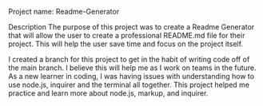 Project name: Readme-Generator

Description
The purpose of this project was to create a Readme Generator that will allow the user to create a professional README.md file for their project. This will help the user save time and focus on the project itself.

I created a branch for this project to get in the habit of writing code off of the main branch. I believe this will help me as I work on teams in the future. 
As a new learner in coding, I was having issues with understanding how to use node.js, inquirer and the terminal all together. This project helped me practice and learn more about node.js, markup, and inquirer. 
